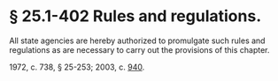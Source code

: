 # § 25.1-402 Rules and regulations.

<p>All state agencies are hereby authorized to promulgate such rules and regulations as are necessary to carry out the provisions of this chapter.</p><p>1972, c. 738, § 25-253; 2003, c. <a href='http://lis.virginia.gov/cgi-bin/legp604.exe?031+ful+CHAP0940'>940</a>.</p>